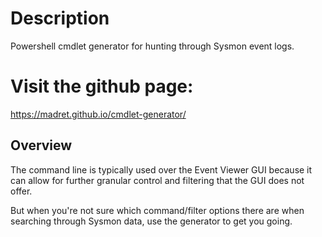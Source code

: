 # Description
Powershell cmdlet generator for hunting through Sysmon event logs.

# Visit the github page:
https://madret.github.io/cmdlet-generator/

## Overview
The command line is typically used over the Event Viewer GUI because it can allow for further granular control and filtering that the GUI does not offer.

But when you're not sure which command/filter options there are when searching through Sysmon data, use the generator to get you going.
